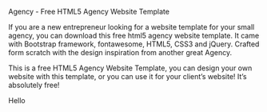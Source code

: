 ﻿Agency - Free HTML5 Agency Website Template

If you are a new entrepreneur looking for a website template for your small agency, you can download this free html5 agency website template. It came with Bootstrap framework, fontawesome, HTML5, CSS3 and jQuery. Crafted form scratch with the design inspiration from another great Agency.

This is a free HTML5 Agency Website Template, you can design your own website with this template, or you can use it for your client’s website! It’s absolutely free!

Hello
